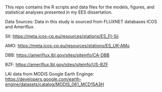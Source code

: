 This repo contains the R scripts and data files for the models, figures, and statistical analyses presented in my EES dissertation. 


Data Sources:
Data in this study is sourced from FLUXNET databases ICOS and Ameriflux. 


SII: https://meta.icos-cp.eu/resources/stations/ES_FI-Sii

AMO: https://meta.icos-cp.eu/resources/stations/ES_UK-AMo

DBB: https://ameriflux.lbl.gov/sites/siteinfo/CA-DBB

BZF: https://ameriflux.lbl.gov/sites/siteinfo/US-BZF

LAI data from MODIS Google Earth Enginge: https://developers.google.com/earth-engine/datasets/catalog/MODIS_061_MCD15A3H
